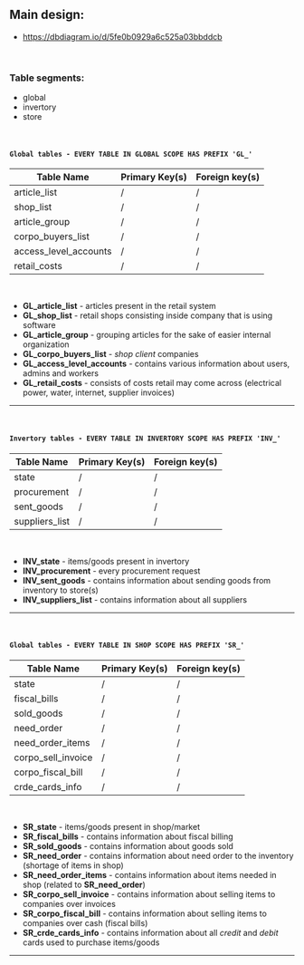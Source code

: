 ## Main design:

- https://dbdiagram.io/d/5fe0b0929a6c525a03bbddcb
<br />

### Table segments:
- global
- invertory
- store
<br />

#### `Global tables - EVERY TABLE IN GLOBAL SCOPE HAS PREFIX 'GL_'`

| Table Name | Primary Key(s) | Foreign key(s) |
| ----------- | ----------- | ----------- |
| article_list | / | / |
| shop_list | / | / |
| article_group | / | / |
| corpo_buyers_list | / | / |
| access_level_accounts | / | / |
| retail_costs | / | / |

<br/>

- **GL_article_list** -  articles present in the retail system
- **GL_shop_list** - retail shops consisting inside company that is using software
- **GL_article_group** - grouping articles for the sake of easier internal organization
- **GL_corpo_buyers_list** - *shop client* companies 
- **GL_access_level_accounts** - contains various information about users, admins and workers
- **GL_retail_costs** - consists of costs retail may come across (electrical power, water, internet, supplier invoices)

<hr>
<br />

#### `Invertory tables - EVERY TABLE IN INVERTORY SCOPE HAS PREFIX 'INV_'`

| Table Name | Primary Key(s) | Foreign key(s) |
| ----------- | ----------- | ----------- |
| state | / | / |
| procurement | / | / |
| sent_goods | / | / |
| suppliers_list | / | / |

<br/>

- **INV_state** - items/goods present in invertory
- **INV_procurement** - every procurement request
- **INV_sent_goods** - contains information about sending goods from inventory to store(s)
- **INV_suppliers_list** - contains information about all suppliers

<hr>
<br />

#### `Global tables - EVERY TABLE IN SHOP SCOPE HAS PREFIX 'SR_'`

| Table Name | Primary Key(s) | Foreign key(s) |
| ----------- | ----------- | ----------- |
| state | / | / |
| fiscal_bills | / | / |
| sold_goods | / | / |
| need_order | / | / |
| need_order_items | / | / |
| corpo_sell_invoice | / | / |
| corpo_fiscal_bill | / | / |.
| crde_cards_info | / | / |

<br/>

- **SR_state** - items/goods present in shop/market
- **SR_fiscal_bills** - contains information about fiscal billing
- **SR_sold_goods** - contains information about goods sold
- **SR_need_order** - contains information about need order to the inventory (shortage of items in shop)
- **SR_need_order_items** - contains information about items needed in shop (related to **SR_need_order**)
- **SR_corpo_sell_invoice** - contains information about selling items to companies over invoices
- **SR_corpo_fiscal_bill** - contains information about selling items to companies over cash (fiscal bills)
- **SR_crde_cards_info** - contains information about all *credit* and *debit* cards used to purchase items/goods

<hr>
<br/>
